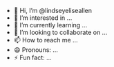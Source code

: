 - 👋 Hi, I’m @lindseyeliseallen
- 👀 I’m interested in ...
- 🌱 I’m currently learning ...
- 💞️ I’m looking to collaborate on ...
- 📫 How to reach me ...
- 😄 Pronouns: ...
- ⚡ Fun fact: ...

<!---
lindseyeliseallen/lindseyeliseallen is a ✨ special ✨ repository because its `README.md` (this file) appears on your GitHub profile.
You can click the Preview link to take a look at your changes.
--->
